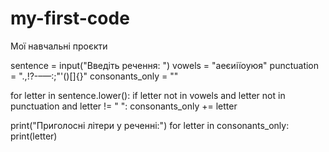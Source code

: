 # my-first-code
Мої навчальні проєкти 


sentence = input("Введіть речення: ")
vowels = "аеєиіїоуюя"
punctuation = ".,!?-–—:;\"'()[]{}"
consonants_only = ""

for letter in sentence.lower():
    if letter not in vowels and letter not in punctuation and letter != " ":
        consonants_only += letter

print("Приголосні літери у реченні:")
for letter in consonants_only:
    print(letter)
